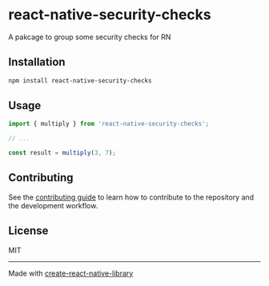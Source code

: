 # react-native-security-checks

A pakcage to group some security checks for RN

## Installation

```sh
npm install react-native-security-checks
```

## Usage


```js
import { multiply } from 'react-native-security-checks';

// ...

const result = multiply(3, 7);
```


## Contributing

See the [contributing guide](CONTRIBUTING.md) to learn how to contribute to the repository and the development workflow.

## License

MIT

---

Made with [create-react-native-library](https://github.com/callstack/react-native-builder-bob)
